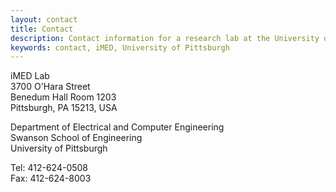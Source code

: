 ```yaml
---
layout: contact 
title: Contact
description: Contact information for a research lab at the University of Pittsburgh headed by Dr. Ervin Sejdic.
keywords: contact, iMED, University of Pittsburgh
---
```


iMED Lab  
3700 O'Hara Street  
Benedum Hall Room 1203  
Pittsburgh, PA 15213, USA

Department of Electrical and Computer Engineering  
Swanson School of Engineering  
University of Pittsburgh  

Tel: 412-624-0508  
Fax: 412-624-8003
